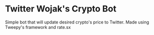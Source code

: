# Twitter Wojak's Crypto Bot
Simple bot that will update desired crypto's price to Twitter.
Made using Tweepy's framework and rate.sx
